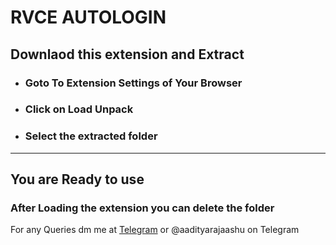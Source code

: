 # RVCE AUTOLOGIN 
## Downlaod this extension and Extract
 * ### Goto To Extension Settings of Your Browser
 * ### Click on Load Unpack
 * ### Select the extracted folder
---
## You are Ready to use
### After Loading the extension you can delete the folder


For any Queries dm me at [Telegram](t.me/aadityarajaashu) or @aadityarajaashu on Telegram
